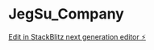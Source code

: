 # JegSu_Company

[Edit in StackBlitz next generation editor ⚡️](https://stackblitz.com/~/github.com/Robertsjgj/JegSu_Company)